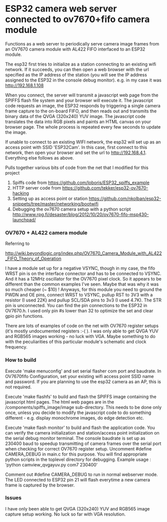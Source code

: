 # ESP32 camera web server connected to ov7670+fifo camera module

Functions as a web server to periodically serve camera image frames from an OV7670 camera module with AL422 FIFO interfaced to an ESP32 module. 

The esp32 first tries to initialize as a station connecting to an existing wifi network. If it succeeds, you can then open a web browser with the url specified as the IP address of the station (you will see the IP address assigned to the ESP32 in the console debug monitor). e.g. in my case it was  http://192.168.1.108

When you connect, the server will transmit a javascript web page from the SPIFFS flash file system and your browser will execute it. The javascript code requests an image, the ESP32 responds by triggering a single camera frame capture to the on-board FIFO, and then reads out and transmits the binary data of the QVGA (320x240) YUV image. The javascript code translates the data into RGB pixels and paints an HTML canvas on your browser page. The whole process is repeated every few seconds to update the image.

If unable to connect to an existing WIFI network, the esp32 will set up as an access point with SSID 'ESP32Cam'. In this case, first connect to this network, then open your browser and set the url to http://192.168.4.1. Everything else follows as above.

Pulls together various bits of code from the net that I modified for this project 

1. Spiffs code from https://github.com/loboris/ESP32_spiffs_example
2. HTTP server code from https://github.com/tekker/esp32-ov7670-hacking
3. Setting up as access point or station https://github.com/nkolban/esp32-snippets/tree/master/networking/bootwifi
4. Debugging the ov7670 camera setup with a python script http://www.rpg.fi/desaster/blog/2012/10/20/ov7670-fifo-msp430-launchpad/

### OV7670 + AL422 camera module
Referring to 

http://wiki.beyondlogic.org/index.php/OV7670_Camera_Module_with_AL422_FIFO_Theory_of_Operation

I have a module set up for a negative VSYNC, though in my case, the fifo WRST pin is on the interface connector and has to be connected to VSYNC. And it has a 12MHz oscillator for the OV7670 pixel clock. So it appears to be different than the common examples I've seen. Maybe that was why it was so much cheaper (~ $10) ! Anyways, for this module you need to ground the PWDN and OE pins, connect WRST to VSYNC, pullup RST to 3V3 with a resistor (I used 22K) and pullup SCL/SDA pins to 3v3 (I used 4.7K). The STR pin is unconnected. You can find the pin connections to the ESP32 in OV7670.h. I used only pin #s lower than 32 to optimize the set and clear gpio pin functions. 

There are lots of examples of code on the net with OV7670 register setups (it's mostly undocumented registers :-( ). I was only able to get QVGA YUV and RGB565 images working - no luck with VGA. Maybe something to do with the peculiarities of this particular module's schematic and clock frequency.

### How to build
Execute 'make menuconfig' and set serial flasher com port and baudrate. In OV7670fifo Configuration, set your existing wifi access point SSID name and password. If you are planning to use the esp32 camera as an AP, this is not required. 

Execute 'make flashfs' to build and flash the SPIFFS image containing the javascript html pages. The html web pages are in the
/components/spiffs_image/image sub-directory. This needs to be done only once, unless you decide to modify the javascript code to do something different - e.g. display monochrome images, do edge detection etc. 

Execute 'make flash monitor' to build and flash the application code. You can verify the camera initialization and station/access point initialization on the serial debug monitor terminal. The console baudrate is set up as 230400 baud to speedup transmitting of camera frames over the serial port when checking for correct OV7670 register setup. Uncomment #define CAMERA_DEBUG in main.c for this purpose. You will find appropriate python scripts in the toplevel directory for debugging. 
Example usage : 'python camview_qvgayuv.py com7 230400'

Comment out #define CAMERA_DEBUG to run in normal webserver mode. The LED connected to ESP32 pin 21 will flash everytime a new camera frame is captured by the browser.

### Issues

I have only been able to get QVGA (320x240) YUV and RGB565 image capture setup working. No luck so far with VGA resolution.

